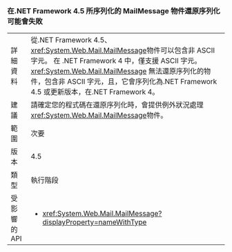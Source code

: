 ### <a name="deserialization-of-mailmessage-objects-serialized-under-the-net-framework-45-may-fail"></a>在.NET Framework 4.5 所序列化的 MailMessage 物件還原序列化可能會失敗

|   |   |
|---|---|
|詳細資料|從.NET Framework 4.5、<xref:System.Web.Mail.MailMessage>物件可以包含非 ASCII 字元。 在 .NET Framework 4 中，僅支援 ASCII 字元。 <xref:System.Web.Mail.MailMessage> 無法還原序列化的物件，包含非 ASCII 字元，且，它會序列化為.NET Framework 4.5 或更新版本，在.NET Framework 4。|
|建議|請確定您的程式碼在還原序列化時，會提供例外狀況處理<xref:System.Web.Mail.MailMessage>物件。|
|範圍|次要|
|版本|4.5|
|類型|執行階段|
|受影響的 API|<ul><li><xref:System.Web.Mail.MailMessage?displayProperty=nameWithType></li></ul>|


